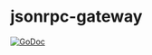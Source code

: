 # jsonrpc-gateway

[![GoDoc](https://godoc.org/github.com/reviz0r/jsonrpc-gateway/jsonrpc?status.svg)](https://godoc.org/github.com/reviz0r/jsonrpc-gateway/jsonrpc)
